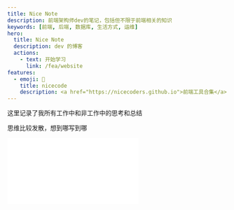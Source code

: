 ```yaml
---
title: Nice Note
description: 前端架构师dev的笔记，包括但不限于前端相关的知识
keywords: [前端, 后端, 数据库, 生活方式, 运维]
hero:
  title: Nice Note
  description: dev 的博客
  actions:
    - text: 开始学习
      link: /fea/website
features:
  - emoji: 🍍
    title: nicecode
    description: <a href="https://nicecoders.github.io">前端工具合集</a>
---
```


这里记录了我所有工作中和非工作中的思考和总结

思维比较发散，想到哪写到哪

<embed src="../CHANGELOG.md"></embed>
